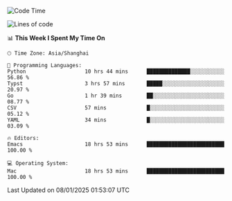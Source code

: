 <!--START_SECTION:waka-->
![Code Time](http://img.shields.io/badge/Code%20Time-2%2C450%20hrs%2039%20mins-blue)

![Lines of code](https://img.shields.io/badge/From%20Hello%20World%20I%27ve%20Written-310.0%20thousand%20lines%20of%20code-blue)

📊 **This Week I Spent My Time On** 

```text
🕑︎ Time Zone: Asia/Shanghai

💬 Programming Languages: 
Python                   10 hrs 44 mins      ██████████████░░░░░░░░░░░   56.86 % 
Typst                    3 hrs 57 mins       █████░░░░░░░░░░░░░░░░░░░░   20.97 % 
Go                       1 hr 39 mins        ██░░░░░░░░░░░░░░░░░░░░░░░   08.77 % 
CSV                      57 mins             █░░░░░░░░░░░░░░░░░░░░░░░░   05.12 % 
YAML                     34 mins             █░░░░░░░░░░░░░░░░░░░░░░░░   03.09 % 

🔥 Editors: 
Emacs                    18 hrs 53 mins      █████████████████████████   100.00 % 

💻 Operating System: 
Mac                      18 hrs 53 mins      █████████████████████████   100.00 % 
```


 Last Updated on 08/01/2025 01:53:07 UTC
<!--END_SECTION:waka-->
